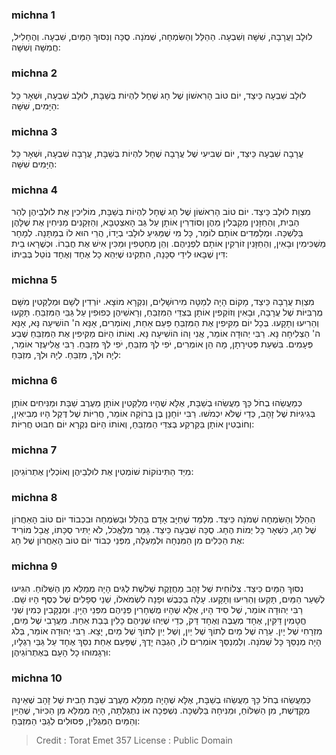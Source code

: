 
### michna 1
לוּלָב וַעֲרָבָה, שִׁשָּׁה וְשִׁבְעָה. הַהַלֵּל וְהַשִּׂמְחָה, שְׁמֹנָה. סֻכָּה וְנִסּוּךְ הַמַּיִם, שִׁבְעָה. וְהֶחָלִיל, חֲמִשָּׁה וְשִׁשָּׁה:

### michna 2
לוּלָב שִׁבְעָה כֵּיצַד, יוֹם טוֹב הָרִאשׁוֹן שֶׁל חָג שֶׁחָל לִהְיוֹת בְּשַׁבָּת, לוּלָב שִׁבְעָה, וּשְׁאָר כָּל הַיָּמִים, שִׁשָּׁה:

### michna 3
עֲרָבָה שִׁבְעָה כֵּיצַד, יוֹם שְׁבִיעִי שֶׁל עֲרָבָה שֶׁחָל לִהְיוֹת בְּשַׁבָּת, עֲרָבָה שִׁבְעָה, וּשְׁאָר כָּל הַיָּמִים שִׁשָּׁה:

### michna 4
מִצְוַת לוּלָב כֵּיצַד. יוֹם טוֹב הָרִאשׁוֹן שֶׁל חָג שֶׁחָל לִהְיוֹת בְּשַׁבָּת, מוֹלִיכִין אֶת לוּלְבֵיהֶן לְהַר הַבַּיִת, וְהַחַזָּנִין מְקַבְּלִין מֵהֶן וְסוֹדְרִין אוֹתָן עַל גַּב הָאִצְטַבָּא, וְהַזְּקֵנִים מַנִּיחִין אֶת שֶׁלָּהֶן בַּלִּשְׁכָּה. וּמְלַמְּדִים אוֹתָם לוֹמַר, כָּל מִי שֶׁמַּגִּיעַ לוּלָבִי בְיָדוֹ, הֲרֵי הוּא לוֹ בְמַתָּנָה. לְמָחָר מַשְׁכִּימִין וּבָאִין, וְהַחַזָּנִין זוֹרְקִין אוֹתָם לִפְנֵיהֶם. וְהֵן מְחַטְּפִין וּמַכִּין אִישׁ אֶת חֲבֵרוֹ. וּכְשֶׁרָאוּ בֵית דִּין שֶׁבָּאוּ לִידֵי סַכָּנָה, הִתְקִינוּ שֶׁיְּהֵא כָל אֶחָד וְאֶחָד נוֹטֵל בְּבֵיתוֹ:

### michna 5
מִצְוַת עֲרָבָה כֵּיצַד, מָקוֹם הָיָה לְמַטָּה מִירוּשָׁלַיִם, וְנִקְרָא מוֹצָא. יוֹרְדִין לְשָׁם וּמְלַקְּטִין מִשָּׁם מֻרְבִּיּוֹת שֶׁל עֲרָבָה, וּבָאִין וְזוֹקְפִין אוֹתָן בְּצִדֵּי הַמִּזְבֵּחַ, וְרָאשֵׁיהֶן כְּפוּפִין עַל גַּבֵּי הַמִּזְבֵּחַ. תָּקְעוּ וְהֵרִיעוּ וְתָקָעוּ. בְּכָל יוֹם מַקִּיפִין אֶת הַמִּזְבֵּחַ פַּעַם אַחַת, וְאוֹמְרִים, אָנָּא ה' הוֹשִׁיעָה נָּא, אָנָּא ה' הַצְלִיחָה נָּא. רַבִּי יְהוּדָה אוֹמֵר, אֲנִי וָהוֹ הוֹשִׁיעָה נָּא. וְאוֹתוֹ הַיּוֹם מַקִּיפִין אֶת הַמִּזְבֵּחַ שֶׁבַע פְּעָמִים. בִּשְׁעַת פְּטִירָתָן, מָה הֵן אוֹמְרִים, יֹפִי לְךָ מִזְבֵּחַ, יֹפִי לְךָ מִזְבֵּחַ. רַבִּי אֱלִיעֶזֶר אוֹמֵר, לְיָהּ וּלְךָ, מִזְבֵּחַ. לְיָהּ וּלְךָ, מִזְבֵּחַ:

### michna 6
כְּמַעֲשֵׂהוּ בְחֹל כָּךְ מַעֲשֵׂהוּ בְשַׁבָּת, אֶלָּא שֶׁהָיוּ מְלַקְּטִין אוֹתָן מֵעֶרֶב שַׁבָּת וּמַנִּיחִים אוֹתָן בְּגִיגִיּוֹת שֶׁל זָהָב, כְּדֵי שֶׁלֹּא יִכְמֹשׁוּ. רַבִּי יוֹחָנָן בֶּן בְּרוֹקָה אוֹמֵר, חֲרִיּוֹת שֶׁל דֶּקֶל הָיוּ מְבִיאִין, וְחוֹבְטִין אוֹתָן בַּקַּרְקַע בְּצִדֵּי הַמִּזְבֵּחַ, וְאוֹתוֹ הַיּוֹם נִקְרָא יוֹם חִבּוּט חֲרִיּוֹת:

### michna 7
מִיַּד הַתִּינוֹקוֹת שׁוֹמְטִין אֶת לוּלְבֵיהֶן וְאוֹכְלִין אֶתְרוֹגֵיהֶן:

### michna 8
הַהַלֵּל וְהַשִּׂמְחָה שְׁמֹנָה כֵּיצַד. מְלַמֵּד שֶׁחַיָּב אָדָם בַּהַלֵּל וּבַשִּׂמְחָה וּבִכְבוֹד יוֹם טוֹב הָאַחֲרוֹן שֶׁל חָג, כִּשְׁאָר כָּל יְמוֹת הֶחָג. סֻכָּה שִׁבְעָה כֵּיצַד. גָּמַר מִלֶּאֱכֹל, לֹא יַתִּיר סֻכָּתוֹ, אֲבָל מוֹרִיד אֶת הַכֵּלִים מִן הַמִּנְחָה וּלְמַעְלָה, מִפְּנֵי כְבוֹד יוֹם טוֹב הָאַחֲרוֹן שֶׁל חָג:

### michna 9
נִסּוּךְ הַמַּיִם כֵּיצַד. צְלוֹחִית שֶׁל זָהָב מַחֲזֶקֶת שְׁלשֶׁת לֻגִּים הָיָה מְמַלֵּא מִן הַשִּׁלּוֹחַ. הִגִּיעוּ לְשַׁעַר הַמַּיִם, תָּקְעוּ וְהֵרִיעוּ וְתָקָעוּ. עָלָה בַכֶּבֶשׁ וּפָנָה לִשְׂמֹאלוֹ, שְׁנֵי סְפָלִים שֶׁל כֶּסֶף הָיוּ שָׁם. רַבִּי יְהוּדָה אוֹמֵר, שֶׁל סִיד הָיוּ, אֶלָּא שֶׁהָיוּ מֻשְׁחָרִין פְּנֵיהֶם מִפְּנֵי הַיָּיִן. וּמְנֻקָּבִין כְּמִין שְׁנֵי חֳטָמִין דַּקִּין, אֶחָד מְעֻבֶּה וְאֶחָד דַּק, כְּדֵי שֶׁיְּהוּ שְׁנֵיהֶם כָּלִין בְּבַת אַחַת. מַעֲרָבִי שֶׁל מַיִם, מִזְרָחִי שֶׁל יָיִן. עֵרָה שֶׁל מַיִם לְתוֹךְ שֶׁל יַיִן, וְשֶׁל יַיִן לְתוֹךְ שֶׁל מַיִם, יָצָא. רַבִּי יְהוּדָה אוֹמֵר, בְּלֹג הָיָה מְנַסֵּךְ כָּל שְׁמֹנָה. וְלַמְנַסֵּךְ אוֹמְרִים לוֹ, הַגְבַּהּ יָדֶךָ, שֶׁפַּעַם אַחַת נִסֵּךְ אֶחָד עַל גַּבֵּי רַגְלָיו, וּרְגָמוּהוּ כָל הָעָם בְּאֶתְרוֹגֵיהֶן:

### michna 10
כְּמַעֲשֵׂהוּ בְחֹל כָּךְ מַעֲשֵׂהוּ בְשַׁבָּת, אֶלָּא שֶׁהָיָה מְמַלֵּא מֵעֶרֶב שַׁבָּת חָבִית שֶׁל זָהָב שֶׁאֵינָהּ מְקֻדֶּשֶׁת, מִן הַשִּׁלּוֹחַ, וּמַנִּיחָהּ בַּלִּשְׁכָּה. נִשְׁפְּכָה אוֹ נִתְגַּלְּתָה, הָיָה מְמַלֵּא מִן הַכִּיּוֹר, שֶׁהַיַּיִן וְהַמַּיִם הַמְּגֻלִּין, פְּסוּלִים לְגַבֵּי הַמִּזְבֵּחַ:

>Credit : Torat Emet 357
>License : Public Domain 
